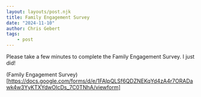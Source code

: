 ```yaml
---
layout: layouts/post.njk
title: Family Engagement Survey
date: "2024-11-10"
author: Chris Gebert
tags:
    - post
---
```


Please take a few minutes to complete the Family Engagement Survey. I just did!

(Family Engagement Survey)[https://docs.google.com/forms/d/e/1FAIpQLSf6QDZNEKqYd4zA4r7ORADawk4w3YyKTXYdwOIcDs_7C0TNhA/viewform]